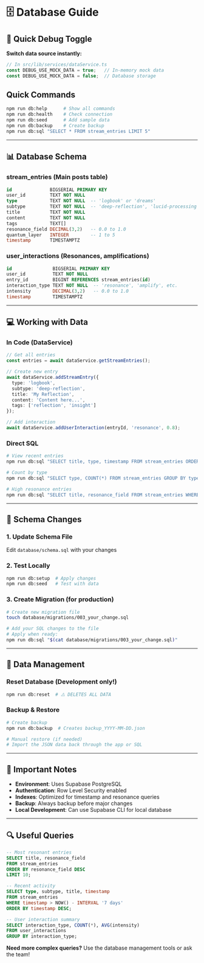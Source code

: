 # 🗄️ Database Guide

## **🧪 Quick Debug Toggle**

**Switch data source instantly:**
```typescript
// In src/lib/services/dataService.ts
const DEBUG_USE_MOCK_DATA = true;   // In-memory mock data
const DEBUG_USE_MOCK_DATA = false;  // Database storage
```

## **Quick Commands**
```bash
npm run db:help      # Show all commands
npm run db:health    # Check connection
npm run db:seed      # Add sample data
npm run db:backup    # Create backup
npm run db:sql "SELECT * FROM stream_entries LIMIT 5"
```

---

## **📊 Database Schema**

### **stream_entries** (Main posts table)
```sql
id              BIGSERIAL PRIMARY KEY
user_id         TEXT NOT NULL
type            TEXT NOT NULL  -- 'logbook' or 'dreams'
subtype         TEXT NOT NULL  -- 'deep-reflection', 'lucid-processing', etc.
title           TEXT NOT NULL
content         TEXT NOT NULL
tags            TEXT[]
resonance_field DECIMAL(3,2)   -- 0.0 to 1.0
quantum_layer   INTEGER        -- 1 to 5
timestamp       TIMESTAMPTZ
```

### **user_interactions** (Resonances, amplifications)
```sql
id               BIGSERIAL PRIMARY KEY
user_id          TEXT NOT NULL
entry_id         BIGINT REFERENCES stream_entries(id)
interaction_type TEXT NOT NULL  -- 'resonance', 'amplify', etc.
intensity        DECIMAL(3,2)   -- 0.0 to 1.0
timestamp        TIMESTAMPTZ
```

---

## **💻 Working with Data**

### **In Code (DataService)**
```typescript
// Get all entries
const entries = await dataService.getStreamEntries();

// Create new entry
await dataService.addStreamEntry({
  type: 'logbook',
  subtype: 'deep-reflection',
  title: 'My Reflection',
  content: 'Content here...',
  tags: ['reflection', 'insight']
});

// Add interaction
await dataService.addUserInteraction(entryId, 'resonance', 0.8);
```

### **Direct SQL**
```bash
# View recent entries
npm run db:sql "SELECT title, type, timestamp FROM stream_entries ORDER BY timestamp DESC LIMIT 10"

# Count by type
npm run db:sql "SELECT type, COUNT(*) FROM stream_entries GROUP BY type"

# High resonance entries
npm run db:sql "SELECT title, resonance_field FROM stream_entries WHERE resonance_field > 0.8"
```

---

## **🔄 Schema Changes**

### **1. Update Schema File**
Edit `database/schema.sql` with your changes

### **2. Test Locally**
```bash
npm run db:setup  # Apply changes
npm run db:seed   # Test with data
```

### **3. Create Migration** (for production)
```bash
# Create new migration file
touch database/migrations/003_your_change.sql

# Add your SQL changes to the file
# Apply when ready:
npm run db:sql "$(cat database/migrations/003_your_change.sql)"
```

---

## **🔧 Data Management**

### **Reset Database** (Development only!)
```bash
npm run db:reset  # ⚠️ DELETES ALL DATA
```

### **Backup & Restore**
```bash
# Create backup
npm run db:backup  # Creates backup_YYYY-MM-DD.json

# Manual restore (if needed)
# Import the JSON data back through the app or SQL
```

---

## **🚨 Important Notes**

- **Environment**: Uses Supabase PostgreSQL
- **Authentication**: Row Level Security enabled
- **Indexes**: Optimized for timestamp and resonance queries
- **Backup**: Always backup before major changes
- **Local Development**: Can use Supabase CLI for local database

---

## **🔍 Useful Queries**

```sql
-- Most resonant entries
SELECT title, resonance_field 
FROM stream_entries 
ORDER BY resonance_field DESC 
LIMIT 10;

-- Recent activity
SELECT type, subtype, title, timestamp 
FROM stream_entries 
WHERE timestamp > NOW() - INTERVAL '7 days' 
ORDER BY timestamp DESC;

-- User interaction summary
SELECT interaction_type, COUNT(*), AVG(intensity) 
FROM user_interactions 
GROUP BY interaction_type;
```

**Need more complex queries?** Use the database management tools or ask the team! 